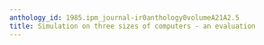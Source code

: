 ```yaml
---
anthology_id: 1985.ipm_journal-ir0anthology0volumeA21A2.5
title: Simulation on three sizes of computers - an evaluation
---
```

